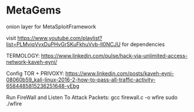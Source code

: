 # MetaGems
onion layer for MetaSploitFramework

visit https://www.youtube.com/playlist?list=PLMviqVvxDuPHvGrSKuFkhuVvb-ll0NCJU for dependencies

TERMOLOGY:
https://www.linkedin.com/pulse/hack-via-unlimited-access-network-kaveh-eyni/

Config TOR + PRIVOXY:
https://www.linkedin.com/posts/kaveh-eyni-08060b59_kali-linux-2016-2-how-to-pass-all-traffic-activity-6584485815236251648-yEbg

Run FireWall and Listen To Attack Packets:
gcc firewall.c -o wfire
sudo ./wfire
